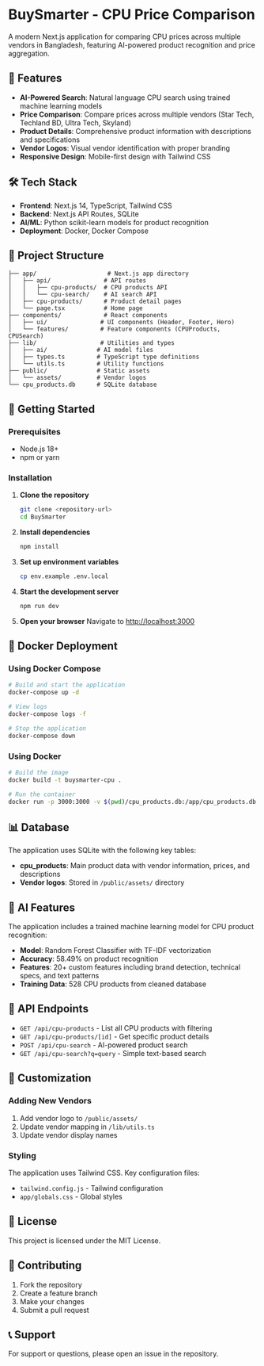 # BuySmarter - CPU Price Comparison

A modern Next.js application for comparing CPU prices across multiple vendors in Bangladesh, featuring AI-powered product recognition and price aggregation.

## 🚀 Features

- **AI-Powered Search**: Natural language CPU search using trained machine learning models
- **Price Comparison**: Compare prices across multiple vendors (Star Tech, Techland BD, Ultra Tech, Skyland)
- **Product Details**: Comprehensive product information with descriptions and specifications
- **Vendor Logos**: Visual vendor identification with proper branding
- **Responsive Design**: Mobile-first design with Tailwind CSS

## 🛠️ Tech Stack

- **Frontend**: Next.js 14, TypeScript, Tailwind CSS
- **Backend**: Next.js API Routes, SQLite
- **AI/ML**: Python scikit-learn models for product recognition
- **Deployment**: Docker, Docker Compose

## 📁 Project Structure

```
├── app/                    # Next.js app directory
│   ├── api/               # API routes
│   │   ├── cpu-products/  # CPU products API
│   │   └── cpu-search/    # AI search API
│   ├── cpu-products/      # Product detail pages
│   └── page.tsx           # Home page
├── components/            # React components
│   ├── ui/               # UI components (Header, Footer, Hero)
│   └── features/         # Feature components (CPUProducts, CPUSearch)
├── lib/                  # Utilities and types
│   ├── ai/              # AI model files
│   ├── types.ts         # TypeScript type definitions
│   └── utils.ts         # Utility functions
├── public/              # Static assets
│   └── assets/          # Vendor logos
└── cpu_products.db      # SQLite database
```

## 🚀 Getting Started

### Prerequisites

- Node.js 18+
- npm or yarn

### Installation

1. **Clone the repository**
   ```bash
   git clone <repository-url>
   cd BuySmarter
   ```

2. **Install dependencies**
   ```bash
   npm install
   ```

3. **Set up environment variables**
   ```bash
   cp env.example .env.local
   ```

4. **Start the development server**
   ```bash
   npm run dev
   ```

5. **Open your browser**
   Navigate to [http://localhost:3000](http://localhost:3000)

## 🐳 Docker Deployment

### Using Docker Compose

```bash
# Build and start the application
docker-compose up -d

# View logs
docker-compose logs -f

# Stop the application
docker-compose down
```

### Using Docker

```bash
# Build the image
docker build -t buysmarter-cpu .

# Run the container
docker run -p 3000:3000 -v $(pwd)/cpu_products.db:/app/cpu_products.db buysmarter-cpu
```

## 📊 Database

The application uses SQLite with the following key tables:

- **cpu_products**: Main product data with vendor information, prices, and descriptions
- **Vendor logos**: Stored in `/public/assets/` directory

## 🤖 AI Features

The application includes a trained machine learning model for CPU product recognition:

- **Model**: Random Forest Classifier with TF-IDF vectorization
- **Accuracy**: 58.49% on product recognition
- **Features**: 20+ custom features including brand detection, technical specs, and text patterns
- **Training Data**: 528 CPU products from cleaned database

## 🔧 API Endpoints

- `GET /api/cpu-products` - List all CPU products with filtering
- `GET /api/cpu-products/[id]` - Get specific product details
- `POST /api/cpu-search` - AI-powered product search
- `GET /api/cpu-search?q=query` - Simple text-based search

## 🎨 Customization

### Adding New Vendors

1. Add vendor logo to `/public/assets/`
2. Update vendor mapping in `/lib/utils.ts`
3. Update vendor display names

### Styling

The application uses Tailwind CSS. Key configuration files:
- `tailwind.config.js` - Tailwind configuration
- `app/globals.css` - Global styles

## 📝 License

This project is licensed under the MIT License.

## 🤝 Contributing

1. Fork the repository
2. Create a feature branch
3. Make your changes
4. Submit a pull request

## 📞 Support

For support or questions, please open an issue in the repository.